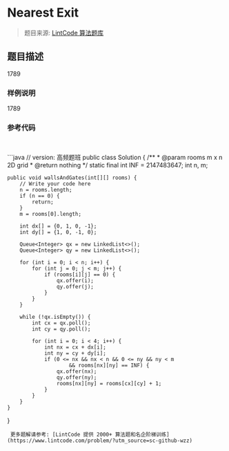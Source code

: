 # Nearest Exit
 > 题目来源: [LintCode 算法题库](https://www.lintcode.com/problem/nearest-exit/?utm_source=sc-github-wzz)
 ## 题目描述
 1789
 ### 样例说明
 1789
 ### 参考代码
 <p><br></p>
```java
// version: 高频题班
public class Solution {
    /**
     * @param rooms m x n 2D grid
     * @return nothing
     */
    static final int INF = 2147483647;
    int n, m;

    public void wallsAndGates(int[][] rooms) {
        // Write your code here
        n = rooms.length;
        if (n == 0) {
            return;
        }
        m = rooms[0].length;

        int dx[] = {0, 1, 0, -1};
        int dy[] = {1, 0, -1, 0};

        Queue<Integer> qx = new LinkedList<>();
        Queue<Integer> qy = new LinkedList<>();

        for (int i = 0; i < n; i++) {
            for (int j = 0; j < m; j++) {
                if (rooms[i][j] == 0) {
                    qx.offer(i);
                    qy.offer(j);
                }
            }
        }

        while (!qx.isEmpty()) {
            int cx = qx.poll();
            int cy = qy.poll();

            for (int i = 0; i < 4; i++) {
                int nx = cx + dx[i];
                int ny = cy + dy[i];
                if (0 <= nx && nx < n && 0 <= ny && ny < m
                        && rooms[nx][ny] == INF) {
                    qx.offer(nx);
                    qy.offer(ny);
                    rooms[nx][ny] = rooms[cx][cy] + 1;
                }
            }
        }
    }

}
```
 更多题解请参考: [LintCode 提供 2000+ 算法题和名企阶梯训练](https://www.lintcode.com/problem/?utm_source=sc-github-wzz)